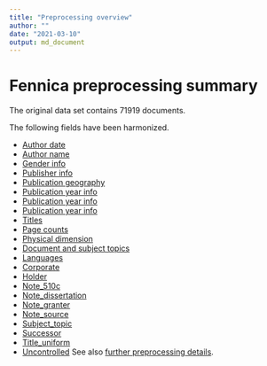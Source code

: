 ```yaml
---
title: "Preprocessing overview"
author: ""
date: "2021-03-10"
output: md_document
---
```




# Fennica preprocessing summary

The original data set contains 71919 documents.

The following fields have been harmonized.

  * [Author date](author_date.md)
  * [Author name](author_name.md)
  * [Gender info](gender.md)
  * [Publisher info](publisher.md)
  * [Publication geography](publication_place.md)
  * [Publication year info](publication_time.md)
  * [Publication year info](publication_frequency.md)
  * [Publication year info](publication_interval.md)
  * [Titles](title.md)  
  * [Page counts](pagecount.md)
  * [Physical dimension](dimension.md)    
  * [Document and subject topics](topic.md)
  * [Languages](language.md)
  * [Corporate](corporate.md)
  * [Holder](holder.md)
  * [Note_510c](note_510c.md)
  * [Note_dissertation](note_dissertation.md)
  * [Note_granter](note_granter.md)
  * [Note_source](note_source.md)
  * [Subject_topic](subject_topic.md)
  * [Successor](successor.md)
  * [Title_uniform](title_uniform.md)
  * [Uncontrolled](uncontrolled.md)
See also [further preprocessing details](details.Rmd).

